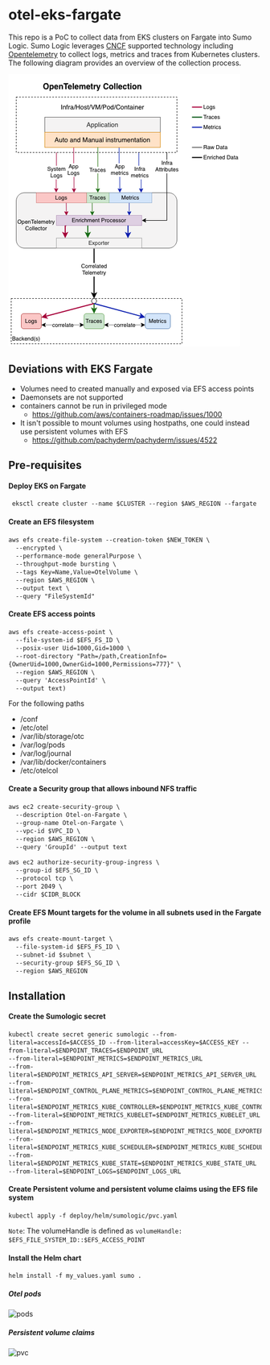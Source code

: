 # otel-eks-fargate

This repo is a PoC to collect data from EKS clusters on Fargate into Sumo Logic. Sumo Logic leverages [CNCF](https://www.cncf.io) supported technology including [Opentelemetry](https://https://opentelemetry.io/) to collect logs, metrics and traces from Kubernetes clusters. The following diagram provides an overview of the collection process.

![overview](/images/overview.png)

## Deviations with EKS Fargate
- Volumes need to created manually and exposed via EFS access points
- Daemonsets are not supported
- containers cannot be run in privileged mode  
  -  https://github.com/aws/containers-roadmap/issues/1000
- It isn't possible to mount volumes using hostpaths, one could instead use persistent volumes with EFS
  - https://github.com/pachyderm/pachyderm/issues/4522

## Pre-requisites
#### Deploy EKS on Fargate
```
 eksctl create cluster --name $CLUSTER --region $AWS_REGION --fargate
```
#### Create an EFS filesystem
```
aws efs create-file-system --creation-token $NEW_TOKEN \
  --encrypted \
  --performance-mode generalPurpose \
  --throughput-mode bursting \
  --tags Key=Name,Value=OtelVolume \
  --region $AWS_REGION \
  --output text \
  --query "FileSystemId"
```
#### Create EFS access points
```
aws efs create-access-point \
  --file-system-id $EFS_FS_ID \
  --posix-user Uid=1000,Gid=1000 \
  --root-directory "Path=/path,CreationInfo={OwnerUid=1000,OwnerGid=1000,Permissions=777}" \
  --region $AWS_REGION \
  --query 'AccessPointId' \
  --output text)
```
For the following paths
- /conf
- /etc/otel
- /var/lib/storage/otc
- /var/log/pods
- /var/log/journal
- /var/lib/docker/containers
- /etc/otelcol
#### Create a Security group that allows inbound NFS traffic
```
aws ec2 create-security-group \
  --description Otel-on-Fargate \
  --group-name Otel-on-Fargate \
  --vpc-id $VPC_ID \
  --region $AWS_REGION \
  --query 'GroupId' --output text
```
```
aws ec2 authorize-security-group-ingress \
  --group-id $EFS_SG_ID \
  --protocol tcp \
  --port 2049 \
  --cidr $CIDR_BLOCK
```
#### Create EFS Mount targets for the volume in all subnets used in the Fargate profile
```
aws efs create-mount-target \
  --file-system-id $EFS_FS_ID \
  --subnet-id $subnet \
  --security-group $EFS_SG_ID \
  --region $AWS_REGION
```


## Installation

#### Create the Sumologic secret
```
kubectl create secret generic sumologic --from-literal=accessId=$ACCESS_ID --from-literal=accessKey=$ACCESS_KEY --from-literal=$ENDPOINT_TRACES=$ENDPOINT_URL
--from-literal=$ENDPOINT_METRICS=$ENDPOINT_METRICS_URL
--from-literal=$ENDPOINT_METRICS_API_SERVER=$ENDPOINT_METRICS_API_SERVER_URL
--from-literal=$ENDPOINT_CONTROL_PLANE_METRICS=$ENDPOINT_CONTROL_PLANE_METRICS_URL
--from-literal=$ENDPOINT_METRICS_KUBE_CONTROLLER=$ENDPOINT_METRICS_KUBE_CONTROLLER_URL
--from-literal=$ENDPOINT_METRICS_KUBELET=$ENDPOINT_METRICS_KUBELET_URL
--from-literal=$ENDPOINT_METRICS_NODE_EXPORTER=$ENDPOINT_METRICS_NODE_EXPORTER_URL
--from-literal=$ENDPOINT_METRICS_KUBE_SCHEDULER=$ENDPOINT_METRICS_KUBE_SCHEDULER_URL
--from-literal=$ENDPOINT_METRICS_KUBE_STATE=$ENDPOINT_METRICS_KUBE_STATE_URL
--from-literal=$ENDPOINT_LOGS=$ENDPOINT_LOGS_URL
```
#### Create Persistent volume and persistent volume claims using the EFS file system
```
kubectl apply -f deploy/helm/sumologic/pvc.yaml
```
`Note`: The volumeHandle is defined as
```volumeHandle: $EFS_FILE_SYSTEM_ID::$EFS_ACCESS_POINT```
#### Install the Helm chart
```
helm install -f my_values.yaml sumo .
```
##### Otel pods
![pods](/images/pods.png)

##### Persistent volume claims
![pvc](/images/pvc.png)